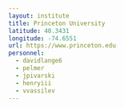 ```yaml
---
layout: institute
title: Princeton University
latitude: 40.3431
longitude: -74.6551
url: https://www.princeton.edu
personnel:
  - davidlange6
  - pelmer
  - jpivarski
  - henryiii
  - vvassilev
---
```

